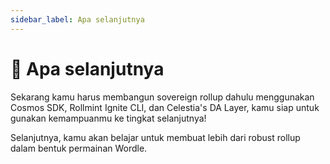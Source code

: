 ```yaml
---
sidebar_label: Apa selanjutnya
---
```


# 👀 Apa selanjutnya

Sekarang kamu harus membangun sovereign rollup dahulu menggunakan Cosmos SDK, Rollmint Ignite CLI, dan Celestia's DA Layer, kamu siap untuk gunakan kemampuanmu ke tingkat selanjutnya!

Selanjutnya, kamu akan belajar untuk membuat lebih dari robust rollup dalam bentuk permainan Wordle.
